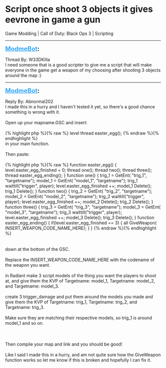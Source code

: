 # Script once shoot 3 objects it gives eevrone in game a gun
Game Modding | Call of Duty: Black Ops 3 | Scripting

---
<strong style="font-size: 1.4em;"><span style="text-decoration: underline;text-decoration-color: #34a7f9;"><span style="color:#34a7f9;">ModmeBot</span></span>:</strong>

<p>Thread By: W33DKilla<br />I need someone that is a good scripter to give me a script that will make everyone in the game get a weapon of my choosing after shooting 3 objects around the map :)</p>

---
<strong style="font-size: 1.4em;"><span style="text-decoration: underline;text-decoration-color: #34a7f9;"><span style="color:#34a7f9;">ModmeBot</span></span>:</strong>

<p>Reply By: Abnormal202<br />I made this in a hurry and I haven&#39;t tested it yet, so there&#39;s a good chance something is wrong with it.<br /><br />Open up your mapname.GSC and insert:<br /><br />{% highlight php %}{% raw %}
level thread easter_egg();
{% endraw %}{% endhighlight %}
<br />in your main function.<br /><br />Then paste:<br /><br />{% highlight php %}{% raw %}
function easter_egg() { level.easter_egg_finished = 0; thread one(); thread two(); thread three(); thread easter_egg_ending(); } function one() { trig_1 = GetEnt( "trig_1", "targetname"); model_1 = GetEnt( "model_1", "targetname"); trig_1 waittill("trigger", player); level.easter_egg_finished ++; model_1 Delete(); trig_1 Delete(); } function two() { trig_2 = GetEnt( "trig_2", "targetname"); model_2 = GetEnt( "model_2", "targetname"); trig_2 waittill("trigger", player); level.easter_egg_finished ++; model_2 Delete(); trig_2 Delete(); } function three() { trig_3 = GetEnt( "trig_3", "targetname"); model_3 = GetEnt( "model_3", "targetname"); trig_3 waittill("trigger", player); level.easter_egg_finished ++; model_3 Delete(); trig_3 Delete(); } function easter_egg_ending() { if(level.easter_egg_finished == 3) { all GiveWeapon( INSERT_WEAPON_CODE_NAME_HERE); } }
{% endraw %}{% endhighlight %}
<br /><br /><br />down at the bottom of the GSC.<br /><br />Replace the INSERT_WEAPON_CODE_NAME_HERE with the codename of the weapon you want.<br /><br />in Radiant make 3 script models of the thing you want the players to shoot at, and give them the KVP of Targetname: model_1, Targetname: model_2, and Targetname: model_3.<br /><br />create 3 trigger_damage and put them around the models you made and give them the KVP of Targetname: trig_1, Targetname: trig_2, and Targetname: trig_3.<br /><br />Make sure they are matching their respective models, so trig_1 is around model_1 and so on.<br /><br /><br /><br />Then compile your map and link and you should be good!<br /><br />Like I said I made this in a hurry, and am not quite sure how the GiveWeapon function works so let me know if this is broken and hopefully I can fix it.</p>

